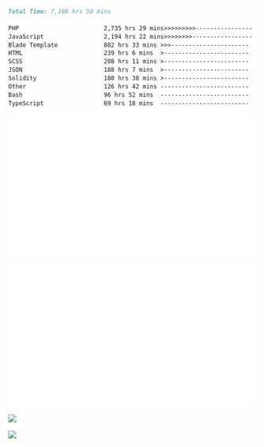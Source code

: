 <!--START_SECTION:waka-->

```markdown
Total Time: 7,188 hrs 50 mins

PHP                        2,735 hrs 29 mins>>>>>>>>>----------------   37.39 %
JavaScript                 2,194 hrs 22 mins>>>>>>>>-----------------   30.00 %
Blade Template             882 hrs 33 mins >>>----------------------   12.06 %
HTML                       239 hrs 6 mins  >------------------------   03.27 %
SCSS                       208 hrs 11 mins >------------------------   02.85 %
JSON                       188 hrs 7 mins  >------------------------   02.57 %
Solidity                   180 hrs 38 mins >------------------------   02.47 %
Other                      126 hrs 42 mins -------------------------   01.73 %
Bash                       96 hrs 52 mins  -------------------------   01.32 %
TypeScript                 69 hrs 18 mins  -------------------------   00.95 %
```

<!--END_SECTION:waka-->

![](https://raw.githubusercontent.com/DrMaxis/github-stats-transparent/output/generated/overview.svg)
![](https://raw.githubusercontent.com/DrMaxis/github-stats-transparent/output/generated/languages.svg)

![](https://git-readme-stats-drmaxis-projects.vercel.app/api?username=drmaxis&show_icons=true&theme=outrun&count_private=true&show=reviews,discussions_started,discussions_answered,prs_merged,prs_merged_percentage&custom_title=2024%20Github%20Rank)
 
<a href="https://count.getloli.com/"><img src="https://count.getloli.com/get/@:maxis-the-alchemist?theme=rule34"></a>
<!-- https://count.getloli.com/get/@alchemist?theme=rule34 -->
<br>
